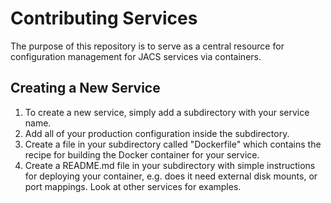 # Contributing Services

The purpose of this repository is to serve as a central resource for configuration management for JACS services via containers.

## Creating a New Service

1. To create a new service, simply add a subdirectory with your service name.
2. Add all of your production configuration inside the subdirectory.
3. Create a file in your subdirectory called "Dockerfile" which contains the recipe for building the Docker container for your service.
4. Create a README.md file in your subdirectory with simple instructions for deploying your container, e.g. does it need external disk mounts, or port mappings. Look at other services for examples.

